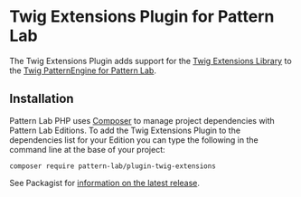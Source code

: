 # Twig Extensions Plugin for Pattern Lab

The Twig Extensions Plugin adds support for the [Twig Extensions Library](http://twig.sensiolabs.org/doc/extensions/index.html#extensions-install) to the [Twig PatternEngine for Pattern Lab](https://github.com/pattern-lab/patternengine-php-twig).

## Installation

Pattern Lab PHP uses [Composer](https://getcomposer.org/) to manage project dependencies with Pattern Lab Editions. To add the Twig Extensions Plugin to the dependencies list for your Edition you can type the following in the command line at the base of your project:

    composer require pattern-lab/plugin-twig-extensions

See Packagist for [information on the latest release](https://packagist.org/packages/pattern-lab/plugin-twig-extensions).
